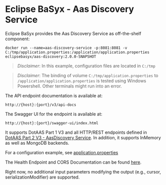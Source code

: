 # Eclipse BaSyx - Aas Discovery Service
Eclipse BaSyx provides the Aas Discovery Service as off-the-shelf component:

    docker run --name=aas-discovery-service -p:8081:8081 -v C:/tmp/application.properties:/application/application.properties eclipsebasyx/aas-discovery:2.0.0-SNAPSHOT 

> *Disclaimer*: In this example, configuration files are located in `C:/tmp`

> *Disclaimer*: The binding of volume `C:/tmp/application.properties` to `/application/application.properties` is tested using Windows Powershell. Other terminals might run into an error.

The API endpoint documentation is available at:

	http://{host}:{port}/v3/api-docs
	
The Swagger UI for the endpoint is available at:

	http://{host}:{port}/swagger-ui/index.html

It supports DotAAS Part 1 V3 and all HTTP/REST endpoints defined in [DotAAS Part 2 V3 - AasDiscovery Service](https://app.swaggerhub.com/apis/Plattform_i40/DiscoveryServiceSpecification/V3.0.1_SSP-001).
In addition, it supports InMemory as well as MongoDB backends. 

For a configuration example, see [application.properties](basyx.aasdiscoveryservice.component/src/main/resources/application.properties)

The Health Endpoint and CORS Documentation can be found [here](../docs/Readme.md). 

Right now, no additional input parameters modifying the output (e.g., cursor, serializationModifier) are supported.
